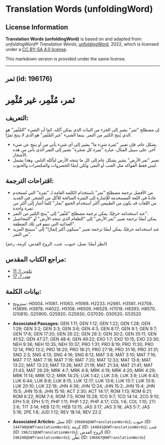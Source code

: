 # Translation Words (unfoldingWord)

## License Information

**Translation Words (unfoldingWord)** is based on and adapted from: _unfoldingWord® Translation Words_, [unfoldingWord](https://unfoldingword.org/utw), 2022, which is licensed under a [CC BY-SA 4.0 license](https://creativecommons.org/licenses/by-sa/4.0/legalcode.en).

This markdown version is provided under the same license.



--------------------------------

## ثمر (id: 196176)

ثمر، مُثْمِر، غير مُثْمِر
=========================

التعريف:
--------

إن مصطلح "ثمر" يشير إلى الجزء من النبات الذي يمكن أكله. كما أن الشيء "المُثْمِر" هو الذي يُنتج الكثير من الثمر. بينما الشيء "غير المُثْمِر" هو الذي لا ينتج ثمرًا.

* بشكل عام، فإن تعبير "ثمرة شيء ما" يشير إلى أي شيء يأتي من أو ينتج عن شيء آخر. على سبيل المثال، عبارة "ثمرة كل شجرة" تشير إلى الثمر الذي يأتي من هذه الأشجار.
* تعبير "ثمر الأرض" يشير بشكل عام إلى كل ما تنتجه الأرض ليأكله الناس. وهذا يشمل ليس فقط الفواكه مثل العنب أو التمر، ولكن أيضًا الخضروات والمكسرات والحبوب.

اقتراحات الترجمة:
-----------------

* من الأفضل ترجمة مصطلح "ثمر" باستخدام الكلمة العامة لـ "ثمرة" التي تُستخدم عادةً في اللغة المستخدمة للإشارة إلى الثمرة الصالحة للأكل من الشجر. في العديد من اللغات قد يكون من الطبيعي أكثر استخدام الجمع "ثمار" كلما أشار إلى أكثر من ثمرة واحدة.
* عند استخدامه حرفيًا، يمكن ترجمة مصطلح "مُثْمِر" إلى "ينتج الكثير من الثمر".
* يمكن أيضًا ترجمة تعبير "ثمر الأرض" إلي "الطعام الذي تنتجه الأرض" أو "المحاصيل الغذائية التي تنمو في تلك المنطقة".
* عند استخدامه حرفيًا، يمكن أيضًا ترجمة تعبير "سيكون أكثر إثمارًا" إلى "سينتج المزيد من الثمر".

(انظر أيضًا: نسل، حبوب، عنب، الروح القدس، كرمة، رحم)

مراجع الكتاب المقدس:
--------------------

* [تكوين 1: 11](https://ref.ly/Gen1:11)
* [متى 7: 17](https://ref.ly/Matt7:17)

بيانات الكلمة:
--------------

* سترونج: H0004، H1061، H1063، H1069، H2233، H2981، H3581، H3759، H3899، H3978، H4022، H5108، H6509، H6529، H7019، H8393، H8570، G10810، G25900، G25920، G25930، G37030، G50520، G53520

* **Associated Passages:** GEN 1:11; GEN 1:12; GEN 1:22; GEN 1:28; GEN 1:29; GEN 3:2; GEN 3:3; GEN 3:6; GEN 4:3; GEN 8:17; GEN 9:1; GEN 9:7; GEN 17:6; GEN 17:20; GEN 26:22; GEN 28:3; GEN 30:2; GEN 35:11; GEN 41:52; GEN 47:27; GEN 48:4; GEN 49:22; EXO 1:7; EXO 10:15; EXO 23:30; NEH 9:36; NEH 10:35; NEH 10:37; PRO 1:31; PRO 8:19; PRO 11:30; PRO 12:14; PRO 13:2; PRO 18:20; PRO 18:21; PRO 27:18; PRO 31:16; PRO 31:31; SNG 2:3; SNG 4:13; SNG 4:16; SNG 8:12; MAT 3:8; MAT 3:10; MAT 7:16; MAT 7:17; MAT 7:18; MAT 7:19; MAT 7:20; MAT 12:33; MAT 13:8; MAT 13:22; MAT 13:23; MAT 13:26; MAT 21:19; MAT 21:34; MAT 21:41; MAT 21:43; MAT 26:29; MRK 4:7; MRK 4:8; MRK 4:19; MRK 4:20; MRK 4:29; MRK 11:14; MRK 12:2; MRK 14:25; LUK 1:42; LUK 3:8; LUK 3:9; LUK 6:43; LUK 6:44; LUK 8:8; LUK 8:15; LUK 12:17; LUK 13:6; LUK 13:7; LUK 13:9; LUK 20:10; LUK 22:18; JHN 4:36; JHN 12:24; JHN 15:2; JHN 15:4; JHN 15:5; JHN 15:8; JHN 15:16; ACT 2:30; ACT 14:17; ROM 1:13; ROM 6:21; ROM 6:22; ROM 7:4; ROM 7:5; ROM 15:28; 1CO 9:7; 1CO 14:14; 2CO 9:10; EPH 5:9; EPH 5:11; PHP 1:11; PHP 1:22; PHP 4:17; COL 1:6; COL 1:10; 2TI 2:6; TIT 3:14; HEB 12:11; HEB 13:15; JAS 3:17; JAS 3:18; JAS 5:7; JAS 5:18; 2PE 1:8; JUD 1:12; REV 18:14; REV 22:2
* **Associated Articles:** نسل (ID: `196084@UWTranslationWords`); حبوب (ID: `144748@UWTranslationWords`); كرمة (ID: `144841@UWTranslationWords`); عنب (ID: `196213@UWTranslationWords`); الروح القدس (ID: `196248@UWTranslationWords`); بَطْن (ID: `196667@UWTranslationWords`)

